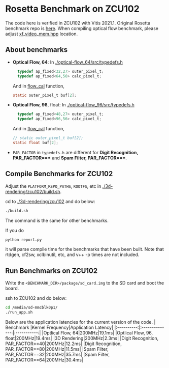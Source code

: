 # Rosetta Benchmark on ZCU102
The code here is verified in ZCU102 with Vitis 2021.1. 
Original Rosetta benchmark repo is [here](https://github.com/cornell-zhang/rosetta).
When compiling optical flow benchmark, please adjust
[xf_video_mem.hpp](https://github.com/icgrp/rosetta_vitis/blob/zcu102(2021.1)/optical-flow_64/src/optical_flow.cpp#L5)
location.

## About benchmarks
- **Optical Flow, 64**: In [./optical-flow_64/src/typedefs.h](./optical-flow_64/src/typedefs.h)
  ```c
	typedef ap_fixed<32,27> outer_pixel_t;
	typedef ap_fixed<64,56> calc_pixel_t;
  ```
  And in [flow_cal](https://github.com/icgrp/rosetta_vitis/blob/f6ac4436a7f7e9701b675bc8ea88dce248961f10/optical-flow_64/src/optical_flow.cpp#L347) function,
  ```c
  static outer_pixel_t buf[2];
  ```

- **Optical Flow, 96**, float: In [./optical-flow_96/src/typedefs.h](./optical-flow_96_float/src/typedefs.h)
  ```c
	typedef ap_fixed<48,27> outer_pixel_t;
	typedef ap_fixed<96,56> calc_pixel_t;
  ```
  And in [flow_cal](https://github.com/icgrp/rosetta_vitis/blob/f6ac4436a7f7e9701b675bc8ea88dce248961f10/optical-flow_96_float/src/optical_flow.cpp#L352) function,
  ```c
  // static outer_pixel_t buf[2];
  static float buf[2];
  ```
- `PAR_FACTOR` in `typedefs.h` are different for **Digit Recognition, PAR_FACTOR==\*** and **Spam Filter, PAR_FACTOR==\***.

## Compile Benchmarks for ZCU102
Adjust the `PLATFORM_REPO_PATHS`, `ROOTFS`, etc in [./3d-rendering/zcu102/build.sh](./3d-rendering/zcu102/build.sh). 

cd to [./3d-rendering/zcu102](./3d-rendering/zcu102) and do below:
```bash
./build.sh
```
The command is the same for other benchmarks.

If you do 
```bash
python report.py
```
it will parse compile time for the benchmarks that have been built.
Note that rtdgen, cf2sw, xclbinutil, etc, and v++ -p times are not included.

## Run Benchmarks on ZCU102
Write the `<BENCHMARK_DIR>/package/sd_card.img` to the SD card and boot the board.

ssh to ZCU102 and do below:
```bash
cd /media/sd-mmcblk0p1/
./run_app.sh
```

Below are the application latencies for the current version of the code.
| Benchmark  |Kernel Frequency|Application Latency|
|:----------:|:--------------:|:-----------:|
|Optlical Flow, 64|200MHz|19.1ms|
|Optlical Flow, 96, float|200MHz|19.4ms|
|3D Rendering|200MHz|2.3ms|
|Digit Recognition, PAR_FACTOR==40|200MHz|12.2ms|
|Digit Recognition, PAR_FACTOR==80|200MHz|11.5ms|
|Spam Filter, PAR_FACTOR==32|200MHz|35.7ms|
|Spam Filter, PAR_FACTOR==64|200MHz|30.4ms|

